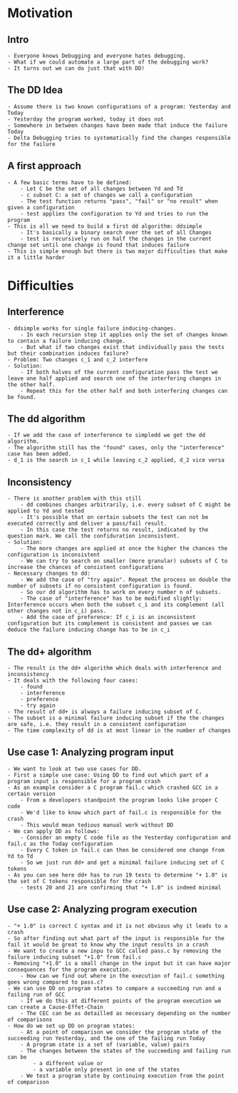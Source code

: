 # Motivation
## Intro
	- Everyone knows Debugging and everyone hates debugging.
	- What if we could automate a large part of the debugging work?
	- It turns out we can do just that with DD!
## The DD Idea
	- Assume there is two known configurations of a program: Yesterday and Today
	- Yesterday the program worked, today it does not
	- Somewhere in between changes have been made that induce the failure Today
	- Delta Debugging tries to systematically find the changes responsible for the failure
## A first approach
	- A few basic terms have to be defined:
		- Let C be the set of all changes between Yd and Td
		- c subset C: a set of changes we call a configuration
		- The test function returns "pass", "fail" or "no result" when given a configuration
		- test applies the configuration to Yd and tries to run the program 
	- This is all we need to build a first dd algorithm: ddsimple
		- It's basically a binary search over the set of all Changes
		- test is recursively run on half the changes in the current change set until one change is found that induces failure
	- This is simple enough but there is two major difficulties that make it a little harder

# Difficulties
## Interference
	- ddsimple works for single failure inducing-changes.
		- In each recursion step it applies only the set of changes known to contain a failure inducing change.
		- But what if two changes exist that individually pass the tests but their combination induces failure?
	- Problem: Two changes c_1 and c_2 interfere
	- Solution: 
		- If both halves of the current configuration pass the test we leave one half applied and search one of the interfering changes in the other half. 
		- Repeat this for the other half and both interfering changes can be found.
## The dd algorithm
	- If we add the case of interference to simpledd we get the dd algorithm.
	- The algorithm still has the "found" cases, only the "interference" case has been added.
	- d_1 is the search in c_1 while leaving c_2 applied, d_2 vice versa

## Inconsistency
	- There is another problem with this still
		- dd combines changes arbitrarily, i.e. every subset of C might be applied to Yd and tested
		- It's possible that on certain subsets the test can not be executed correctly and deliver a pass/fail result.
		- In this case the test returns no result, indicated by the question mark. We call the confiduration inconsistent.
	- Solution:
		- The more changes are applied at once the higher the chances the configuration is inconsistent
		- We can try to search on smaller (more granular) subsets of C to increase the chances of consistent configurations
	- Necessary changes to dd:
		- We add the case of "try again". Repeat the process on double the number of subsets if no consistent configuration is found.
		- So our dd algorithm has to work on every number n of subsets.
		- The case of "interference" has to be modified slightly: Interference occurs when both the subset c_i and its complement (all other changes not in c_i) pass.
		- Add the case of preference: If c_i is an inconsistent configuration but its complement is consistent and passes we can deduce the failure inducing change has to be in c_i

## The dd+ algorithm
	- The result is the dd+ algorithm which deals with interference and inconsistency
	- It deals with the following four cases:
		- found
		- interference
		- preference
		- try again
	- The result of dd+ is always a failure inducing subset of C. 
	- The subset is a minimal failure inducing subset if the the changes are safe, i.e. they result in a consistent configuration
	- The time complexity of dd is at most linear in the number of changes

## Use case 1: Analyzing program input
	- We want to look at two use cases for DD.
	- First a simple use case: Using DD to find out which part of a program input is responsible for a program crash
	- As an example consider a C program fail.c which crashed GCC in a certain version
		- From a developers standpoint the program looks like proper C code
		- We'd like to know which part of fail.c is responsible for the crash
		- This would mean tedious manual work without DD
	- We can apply DD as follows:
		- Consider an empty C code file as the Yesterday configuration and fail.c as the Today configuration
		- Every C token in fail.c can then be considered one change from Yd to Td
		- So we just run dd+ and get a minimal failure inducing set of C tokens
	- As you can see here dd+ has to run 19 tests to determine "+ 1.0" is the set of C tokens responsible for the crash
		- tests 20 and 21 are confirming that "+ 1.0" is indeed minimal

## Use case 2: Analyzing program execution
	- "+ 1.0" is correct C syntax and it is not obvious why it leads to a crash
	- So after finding out what part of the input is responsible for the fail it would be great to know why the input results in a crash
	- We want to create a new inpu to GCC called pass.c by removing the failure inducing subset "+1.0" from fail.c
	- Removing "+1.0" is a small change in the input but it can have major consequences for the program execution.
		- How can we find out where in the execution of fail.c something goes wrong compared to pass.c?
	- We can use DD on program states to compare a succeeding run and a failing run of GCC
		- If we do this at different points of the program execution we can create a Cause-Effet-Chain
		- The CEC can be as detailled as necessary depending on the number of comparisons
	- How do we set up DD on program states:
		- At a point of comparison we consider the program state of the succeeding run Yesterday, and the one of the failing run Today
		- A program state is a set of (variable, value) pairs
		- The changes between the states of the succeeding and failing run can be
			- a different value or
			- a variable only present in one of the states
		- We test a program state by continuing execution from the point of comparison